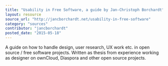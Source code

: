```yaml
---
title: "Usability in Free Software, a guide by Jan-Christoph Borchardt"
layout: resource
source_url: "http://jancborchardt.net/usability-in-free-software"
category: "sources"
contributor: "jancborchardt"
posted_date: "2015-05-18"
---
```

A guide on how to handle design, user research, UX work etc. in open source / free software projects. Written as thesis from experience working as designer on ownCloud, Diaspora and other open source projects.
